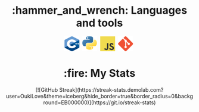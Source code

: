 <h1 align="center">
    :hammer_and_wrench: Languages and tools
</h1>
<div align="center">
    <img src="./img/C++.png" title="C++" alt="C++" width="40" height="40"/>&nbsp;
    <img src="./img/Py.png" title="Py" alt="Py" width="40" height="40"/>&nbsp;
    <img src="./img/JS.png" title="JS" alt="JS" width="40" height="40"/>&nbsp;
    <img src="./img/git.png" title="git" alt="git" width="40" height="40"/>&nbsp;
</div>

<h1 align="center">
    :fire: My Stats
</h1>
<div align="center">
    [![GitHub Streak](https://streak-stats.demolab.com?user=OukiLove&theme=iceberg&hide_border=true&border_radius=0&background=EB000000)](https://git.io/streak-stats)
</div>
